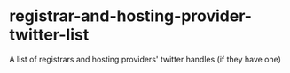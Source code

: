 # registrar-and-hosting-provider-twitter-list
A list of registrars and hosting providers' twitter handles (if they have one)
